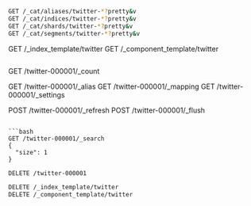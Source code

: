 ```bash
GET /_cat/aliases/twitter-*?pretty&v
GET /_cat/indices/twitter-*?pretty&v
GET /_cat/shards/twitter-*?pretty&v
GET /_cat/segments/twitter-*?pretty&v

```
GET /_index_template/twitter
GET /_component_template/twitter
```

```
GET /twitter-000001/_count

GET /twitter-000001/_alias
GET /twitter-000001/_mapping
GET /twitter-000001/_settings

POST /twitter-000001/_refresh
POST /twitter-000001/_flush
```

```bash
GET /twitter-000001/_search
{ 
  "size": 1
}
```

```bash
DELETE /twitter-000001

DELETE /_index_template/twitter
DELETE /_component_template/twitter
```
